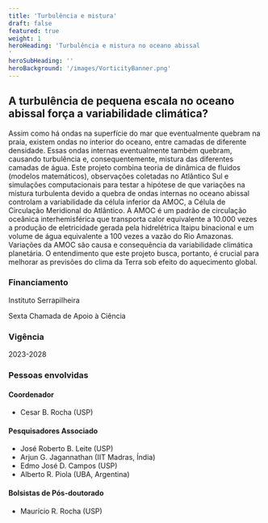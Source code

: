 ```yaml
---
title: 'Turbulência e mistura'
draft: false
featured: true
weight: 1
heroHeading: 'Turbulência e mistura no oceano abissal
'
heroSubHeading: ''
heroBackground: '/images/VorticityBanner.png'
---
```


##  A turbulência de pequena escala no oceano abissal força a variabilidade climática?
Assim como há ondas na superfície do mar que eventualmente quebram na praia, existem ondas no interior do oceano, entre camadas de diferente densidade. Essas ondas internas eventualmente também quebram, causando turbulência e, consequentemente, mistura das diferentes camadas de água. Este projeto combina teoria de dinâmica de fluidos (modelos matemáticos), observações coletadas no Atlântico Sul e simulações computacionais para testar a hipótese de que variações na mistura turbulenta devido a quebra de ondas internas no oceano abissal controlam a variabilidade da célula inferior da AMOC, a Célula de Circulação Meridional do Atlântico. A AMOC é um padrão de circulação oceânica interhemisférica que transporta calor equivalente a 10.000 vezes a produção de eletricidade gerada pela hidrelétrica Itaipu binacional e um volume de água equivalente a 100 vezes a vazão do Rio Amazonas. Variações da AMOC são causa e consequência da variabilidade climática planetária. O entendimento que este projeto busca, portanto, é crucial para melhorar as previsões do clima da Terra sob efeito do aquecimento global.


### Financiamento
Instituto Serrapilheira

Sexta Chamada de Apoio à Ciência 

### Vigência 
2023-2028

### Pessoas envolvidas

#### Coordenador
- Cesar B. Rocha (USP)

#### Pesquisadores Associado
- José Roberto B. Leite (USP)
- Arjun G. Jagannathan (IIT Madras, Índia)
- Edmo José D. Campos (USP)
- Alberto R. Piola (UBA, Argentina)

#### Bolsistas de Pós-doutorado
- Maurício R. Rocha (USP)



